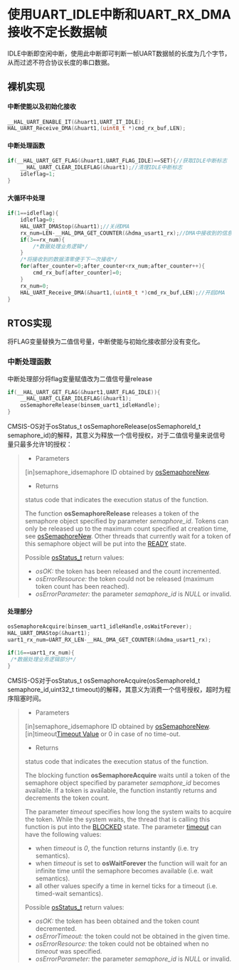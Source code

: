 # 使用UART_IDLE中断和UART_RX_DMA接收不定长数据帧

IDLE中断即空闲中断，使用此中断即可判断一帧UART数据帧的长度为几个字节，从而过滤不符合协议长度的串口数据。

## 裸机实现

#### 中断使能以及初始化接收

```c
__HAL_UART_ENABLE_IT(&huart1,UART_IT_IDLE);
HAL_UART_Receive_DMA(&huart1,(uint8_t *)cmd_rx_buf,LEN);
```

#### 中断处理函数

```c
if(__HAL_UART_GET_FLAG(&huart1,UART_FLAG_IDLE)==SET){//获取IDLE中断标志
    __HAL_UART_CLEAR_IDLEFLAG(&huart1);//清理IDLE中断标志
    idleflag=1;
}
```

#### 大循环中处理

```c
if(1==idleflag){
    idleflag=0;
    HAL_UART_DMAStop(&huart1);//关闭DMA
    rx_num=LEN-__HAL_DMA_GET_COUNTER(&hdma_usart1_rx);//DMA中接收到的信息字节数
    if(3==rx_num){
        /*数据处理业务逻辑*/
    }
    /*将接收到的数据清零便于下一次接收*/
    for(after_counter=0;after_counter<rx_num;after_counter++){
        cmd_rx_buf[after_counter]=0;
    }
    rx_num=0;
    HAL_UART_Receive_DMA(&huart1,(uint8_t *)cmd_rx_buf,LEN);//开启DMA
}
```

## RTOS实现

将FLAG变量替换为二值信号量，中断使能与初始化接收部分没有变化。

### 中断处理函数

中断处理部分将flag变量赋值改为二值信号量release

```c
if(__HAL_UART_GET_FLAG(&huart1,UART_FLAG_IDLE)){
    __HAL_UART_CLEAR_IDLEFLAG(&huart1);
    osSemaphoreRelease(binsem_uart1_idleHandle);
}
```

CMSIS-OS对于osStatus_t osSemaphoreRelease(osSemaphoreId_t  semaphore_id)的解释，其意义为释放一个信号授权，对于二值信号量来说信号量只最多允许1的授权：

>- Parameters
>
>  [in]semaphore_idsemaphore ID obtained by [osSemaphoreNew](https://www.keil.com/pack/doc/CMSIS/RTOS2/html/group__CMSIS__RTOS__SemaphoreMgmt.html#ga2a39806ace781a0008a4374ca701b14a).
>
>- Returns
>
>  status code that indicates the execution status of the function.
>
>The function **osSemaphoreRelease** releases a token of the semaphore object specified by parameter *semaphore_id*. Tokens can only be released up to the maximum count specified at creation time, see [osSemaphoreNew](https://www.keil.com/pack/doc/CMSIS/RTOS2/html/group__CMSIS__RTOS__SemaphoreMgmt.html#ga2a39806ace781a0008a4374ca701b14a). Other threads that currently wait for a token of this semaphore object will be put into the [READY](https://www.keil.com/pack/doc/CMSIS/RTOS2/html/group__CMSIS__RTOS__ThreadMgmt.html#ThreadStates) state.
>
>Possible [osStatus_t](https://www.keil.com/pack/doc/CMSIS/RTOS2/html/group__CMSIS__RTOS__Definitions.html#ga6c0dbe6069e4e7f47bb4cd32ae2b813e) return values:
>
>- *osOK:* the token has been released and the count incremented.
>- *osErrorResource:* the token could not be released (maximum token count has been reached).
>- *osErrorParameter:* the parameter *semaphore_id* is *NULL* or invalid.

#### 处理部分

```c
osSemaphoreAcquire(binsem_uart1_idleHandle,osWaitForever);
HAL_UART_DMAStop(&huart1);
uart1_rx_num=UART_RX_LEN-__HAL_DMA_GET_COUNTER(&hdma_usart1_rx);

if(16==uart1_rx_num){
 /*数据处理业务逻辑部分*/
}
```

CMSIS-OS对于osStatus_t osSemaphoreAcquire(osSemaphoreId_t  semaphore_id,uint32_t  timeout)的解释，其意义为消费一个信号授权，超时为程序阻塞时间。

>- Parameters
>
>  [in]semaphore_idsemaphore ID obtained by [osSemaphoreNew](https://www.keil.com/pack/doc/CMSIS/RTOS2/html/group__CMSIS__RTOS__SemaphoreMgmt.html#ga2a39806ace781a0008a4374ca701b14a).[in]timeout[Timeout Value](https://www.keil.com/pack/doc/CMSIS/RTOS2/html/theory_of_operation.html#CMSIS_RTOS_TimeOutValue) or 0 in case of no time-out.
>
>- Returns
>
>  status code that indicates the execution status of the function.
>
>The blocking function **osSemaphoreAcquire** waits until a token of the semaphore object specified by parameter *semaphore_id* becomes available. If a token is available, the function instantly returns and decrements the token count.
>
>The parameter *timeout* specifies how long the system waits to acquire the token. While the system waits, the thread that is calling this function is put into the [BLOCKED](https://www.keil.com/pack/doc/CMSIS/RTOS2/html/group__CMSIS__RTOS__ThreadMgmt.html#ThreadStates) state. The parameter [timeout](https://www.keil.com/pack/doc/CMSIS/RTOS2/html/theory_of_operation.html#CMSIS_RTOS_TimeOutValue) can have the following values:
>
>- when *timeout* is *0*, the function returns instantly (i.e. try semantics).
>- when *timeout* is set to **osWaitForever** the function will wait for an infinite time until the semaphore becomes available (i.e. wait semantics).
>- all other values specify a time in kernel ticks for a timeout (i.e. timed-wait semantics).
>
>Possible [osStatus_t](https://www.keil.com/pack/doc/CMSIS/RTOS2/html/group__CMSIS__RTOS__Definitions.html#ga6c0dbe6069e4e7f47bb4cd32ae2b813e) return values:
>
>- *osOK:* the token has been obtained and the token count decremented.
>- *osErrorTimeout:* the token could not be obtained in the given time.
>- *osErrorResource:* the token could not be obtained when no *timeout* was specified.
>- *osErrorParameter:* the parameter *semaphore_id* is *NULL* or invalid.